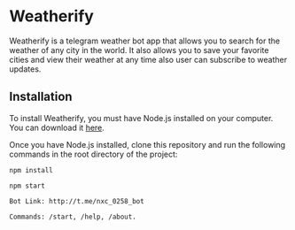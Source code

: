 # Weatherify
Weatherify is a telegram weather bot app that allows you to search for the weather of any city in the world. It also allows you to save your favorite cities and view their weather at any time also user can subscribe to weather updates.

## Installation
To install Weatherify, you must have Node.js installed on your computer. You can download it [here](https://nodejs.org/en/download/).

Once you have Node.js installed, clone this repository and run the following commands in the root directory of the project:
```
npm install

npm start

Bot Link: http://t.me/nxc_0258_bot

Commands: /start, /help, /about.

```
